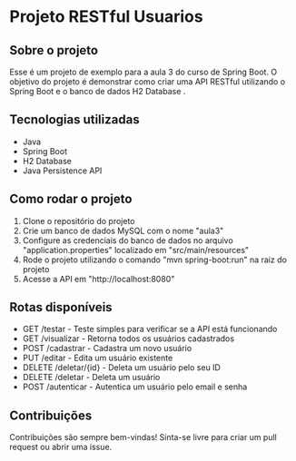 <h1>Projeto RESTful Usuarios</h1>
<h2>Sobre o projeto</h2>
<p>Esse é um projeto de exemplo para a aula 3 do curso de Spring Boot. O objetivo do projeto é demonstrar como criar uma API RESTful utilizando o Spring Boot e o banco de dados H2 Database .</p>
<h2>Tecnologias utilizadas</h2>
<ul>
  <li>Java</li>
  <li>Spring Boot</li>
  <li>H2 Database</li>
  <li>Java Persistence API</li>
</ul>
<h2>Como rodar o projeto</h2>
<ol>
  <li>Clone o repositório do projeto</li>
  <li>Crie um banco de dados MySQL com o nome "aula3"</li>
  <li>Configure as credenciais do banco de dados no arquivo "application.properties" localizado em "src/main/resources"</li>
  <li>Rode o projeto utilizando o comando "mvn spring-boot:run" na raiz do projeto</li>
  <li>Acesse a API em "http://localhost:8080"</li>
</ol>
<h2>Rotas disponíveis</h2>
<ul>
  <li>GET /testar - Teste simples para verificar se a API está funcionando</li>
  <li>GET /visualizar - Retorna todos os usuários cadastrados</li>
  <li>POST /cadastrar - Cadastra um novo usuário</li>
  <li>PUT /editar - Edita um usuário existente</li>
  <li>DELETE /deletar/{id} - Deleta um usuário pelo seu ID</li>
  <li>DELETE /deletar - Deleta um usuário</li>
  <li>POST /autenticar - Autentica um usuário pelo email e senha</li>
</ul>
<h2>Contribuições</h2>
<p>Contribuições são sempre bem-vindas! Sinta-se livre para criar um pull request ou abrir uma issue.</p>
